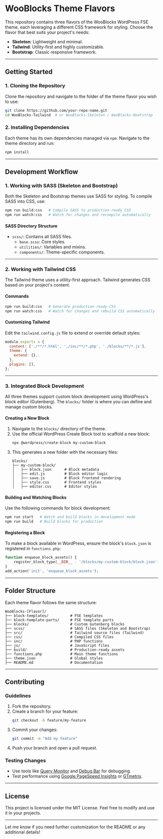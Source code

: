 # WooBlocks Theme Flavors

This repository contains three flavors of the WooBlocks WordPress FSE theme, each leveraging a different CSS framework for styling. Choose the flavor that best suits your project's needs:

- **Skeleton**: Lightweight and minimal.
- **Tailwind**: Utility-first and highly customizable.
- **Bootstrap**: Classic responsive framework.

---

## **Getting Started**

### **1. Cloning the Repository**
Clone the repository and navigate to the folder of the theme flavor you wish to use:
```bash
git clone https://github.com/your-repo-name.git
cd WooBlocks-Tailwind  # or WooBlocks-Skeleton / WooBlocks-Bootstrap
```

### **2. Installing Dependencies**
Each theme has its own dependencies managed via `npm`. Navigate to the theme directory and run:
```bash
npm install
```

---

## **Development Workflow**

### **1. Working with SASS (Skeleton and Bootstrap)**
Both the Skeleton and Bootstrap themes use SASS for styling. To compile SASS into CSS, use:
```bash
npm run build:css   # Compile SASS to production-ready CSS
npm run watch:css   # Watch for changes and recompile automatically
```

#### **SASS Directory Structure**
- `scss/`: Contains all SASS files.
  - `base.scss`: Core styles.
  - `utilities/`: Variables and mixins.
  - `components/`: Theme-specific components.

---

### **2. Working with Tailwind CSS**
The Tailwind theme uses a utility-first approach. Tailwind generates CSS based on your project's content.

#### **Commands**
```bash
npm run build:css   # Generate production-ready CSS
npm run watch:css   # Watch for changes and rebuild CSS automatically
```

#### **Customizing Tailwind**
Edit the `tailwind.config.js` file to extend or override default styles:
```javascript
module.exports = {
  content: ['./**/*.html', './inc/**/*.php', './blocks/**/*.js'],
  theme: {
    extend: {},
  },
  plugins: [],
};
```

---

### **3. Integrated Block Development**

All three themes support custom block development using WordPress's block editor (Gutenberg). The `blocks/` folder is where you can define and manage custom blocks.

#### **Creating a New Block**
1. Navigate to the `blocks/` directory of the theme.
2. Use the official WordPress Create Block tool to scaffold a new block:
   ```bash
   npx @wordpress/create-block my-custom-block
   ```
3. This generates a new folder with the necessary files:
   ```
   blocks/
   ├── my-custom-block/
   │   ├── block.json      # Block metadata
   │   ├── edit.js         # Block editor logic
   │   ├── save.js         # Block frontend rendering
   │   ├── style.css       # Frontend styles
   │   ├── editor.css      # Editor styles
   ```

#### **Building and Watching Blocks**
Use the following commands for block development:
```bash
npm run start   # Watch and build blocks in development mode
npm run build   # Build blocks for production
```

#### **Registering a Block**
To make a block available in WordPress, ensure the block's `block.json` is registered in `functions.php`:
```php
function enqueue_block_assets() {
    register_block_type(__DIR__ . '/blocks/my-custom-block/block.json');
}
add_action('init', 'enqueue_block_assets');
```

---

## **Folder Structure**

Each theme flavor follows the same structure:
```
WooBlocks-[Flavor]/
├── block-templates/          # FSE templates
├── block-template-parts/     # FSE template parts
├── blocks/                   # Custom Gutenberg blocks
├── scss/                     # SASS files (Skeleton and Bootstrap)
├── src/                      # Tailwind source files (Tailwind)
├── css/                      # Compiled CSS files
├── inc/                      # PHP functions
├── js/                       # JavaScript files
├── build/                    # Production-ready assets
├── functions.php             # Main theme functions
├── theme.json                # Global styles
├── README.md                 # Documentation
```

---

## **Contributing**

### **Guidelines**
1. Fork the repository.
2. Create a branch for your feature:
   ```bash
   git checkout -b feature/my-feature
   ```
3. Commit your changes:
   ```bash
   git commit -m "Add my feature"
   ```
4. Push your branch and open a pull request.

### **Testing Changes**
- Use tools like [Query Monitor](https://wordpress.org/plugins/query-monitor/) and [Debug Bar](https://wordpress.org/plugins/debug-bar/) for debugging.
- Test performance using [Google PageSpeed Insights](https://pagespeed.web.dev/) or [GTmetrix](https://gtmetrix.com/).

---

## **License**

This project is licensed under the MIT License. Feel free to modify and use it in your projects.

---

Let me know if you need further customization for the README or any additional details!
